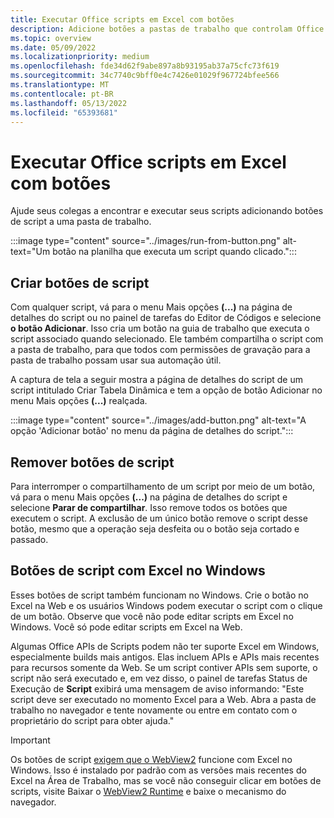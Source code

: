 ```yaml
---
title: Executar Office scripts em Excel com botões
description: Adicione botões a pastas de trabalho que controlam Office scripts no Excel.
ms.topic: overview
ms.date: 05/09/2022
ms.localizationpriority: medium
ms.openlocfilehash: fde34d62f9abe897a8b93195ab37a75cfc73f619
ms.sourcegitcommit: 34c7740c9bff0e4c7426e01029f967724bfee566
ms.translationtype: MT
ms.contentlocale: pt-BR
ms.lasthandoff: 05/13/2022
ms.locfileid: "65393681"
---
```

# <a name="run-office-scripts-in-excel-with-buttons"></a>Executar Office scripts em Excel com botões

Ajude seus colegas a encontrar e executar seus scripts adicionando botões de script a uma pasta de trabalho.

:::image type="content" source="../images/run-from-button.png" alt-text="Um botão na planilha que executa um script quando clicado.":::

## <a name="create-script-buttons"></a>Criar botões de script

Com qualquer script, vá para o menu Mais opções **(...)** na página de detalhes do script ou no painel de tarefas do Editor de Códigos e selecione **o botão Adicionar**. Isso cria um botão na guia de trabalho que executa o script associado quando selecionado. Ele também compartilha o script com a pasta de trabalho, para que todos com permissões de gravação para a pasta de trabalho possam usar sua automação útil.

A captura de tela a seguir mostra a página de detalhes do script de  um script intitulado Criar Tabela Dinâmica  e tem a opção de botão Adicionar no menu Mais opções **(...)** realçada.

:::image type="content" source="../images/add-button.png" alt-text="A opção 'Adicionar botão' no menu da página de detalhes do script.":::

## <a name="remove-script-buttons"></a>Remover botões de script

Para interromper o compartilhamento de um script por meio de um botão, vá para o menu Mais opções **(...)** na página de detalhes do script e selecione **Parar de compartilhar**. Isso remove todos os botões que executem o script. A exclusão de um único botão remove o script desse botão, mesmo que a operação seja desfeita ou o botão seja cortado e passado.

## <a name="script-buttons-with-excel-on-windows"></a>Botões de script com Excel no Windows

Esses botões de script também funcionam no Windows. Crie o botão no Excel na Web e os usuários Windows podem executar o script com o clique de um botão. Observe que você não pode editar scripts em Excel no Windows. Você só pode editar scripts em Excel na Web.

Algumas Office APIs de Scripts podem não ter suporte Excel em Windows, especialmente builds mais antigos. Elas incluem APIs e APIs mais recentes para recursos somente da Web. Se um script contiver APIs sem suporte, o script não será executado e, em vez disso, o painel de tarefas Status de Execução de **Script** exibirá uma mensagem de aviso informando: "Este script deve ser executado no momento Excel para a Web. Abra a pasta de trabalho no navegador e tente novamente ou entre em contato com o proprietário do script para obter ajuda."  

> [!IMPORTANT]
> Os botões de script [exigem que o WebView2](/deployoffice/webview2-install) funcione com Excel no Windows. Isso é instalado por padrão com as versões mais recentes do Excel na Área de Trabalho, mas se você não conseguir clicar em botões de scripts, visite Baixar o [WebView2 Runtime](https://developer.microsoft.com/en-us/microsoft-edge/webview2/#download-section) e baixe o mecanismo do navegador.
